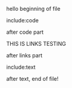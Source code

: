 hello beginning of file

include:code

after code part

THIS IS LINKS TESTING

after links part

include:text

after text, end of file!
